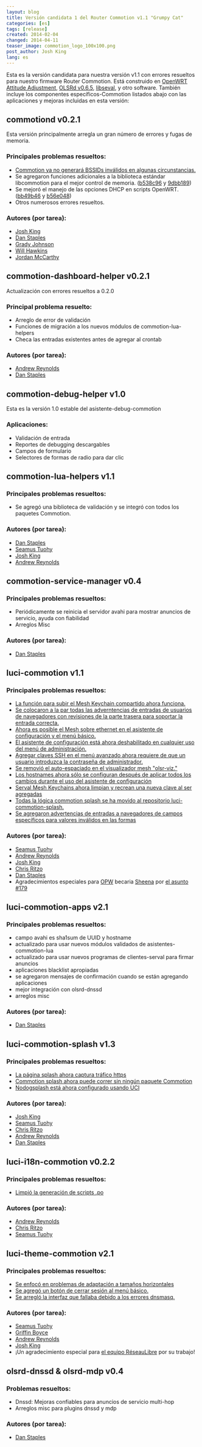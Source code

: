 ```yaml
---
layout: blog
title: Versión candidata 1 del Router Commotion v1.1 "Grumpy Cat" 
categories: [es]
tags: [release]
created: 2014-02-04
changed: 2014-04-11
teaser_image: commotion_logo_100x100.png
post_author: Josh King
lang: es
---
```

Esta es la versión candidata para nuestra versión v1.1 con errores resueltos para nuestro firmware Router Commotion. Está construido en <a href="https://openwrt.org/">OpenWRT Attitude Adjustment</a>, <a href="http://olsr.org/">OLSRd v0.6.5</a>, <a href="http://www.servalproject.org/">libseval</a>, y otro software. También incluye los componentes específicos-Commotion listados abajo con las aplicaciones y mejoras incluidas en esta versión:<!--more-->

## commotiond v0.2.1
Esta versión principalmente arregla un gran número de errores y fugas de memoria.

### Principales problemas resueltos:
<ul>
<li><a href="https://github.com/opentechinstitute/commotiond/issues/83">Commotion ya no generará BSSIDs inválidos en algunas circunstancias.</a></li>
<li>Se agregaron funciones adicionales a la biblioteca estándar libcommotion para el mejor control de memoria. (<a href="https://github.com/opentechinstitute/commotiond/commit/b538c96">b538c96</a> y <a href="https://github.com/opentechinstitute/commotiond/commit/9dbb189">9dbb189</a>)</li>
<li>Se mejoró el manejo de las opciones DHCP en scripts OpenWRT. (<a href="https://github.com/opentechinstitute/commotiond/commit/bb49b46">bb49b46</a> y <a href="https://github.com/opentechinstitute/commotiond/commit/b563048">b56e048</a>)</li>
<li>Otros numerosos errores resueltos.</li>
</ul>

### Autores (por tarea):
<ul>
<li><a href="https://github.com/jheretic">Josh King</a></li>
<li><a href="https://github.com/dismantl">Dan Staples</a></li>
<li><a href="https://github.com/gradyoti">Grady Johnson</a></li>
<li><a href="https://github.com/hawkinsnaf">Will Hawkins</a></li>
<li><a href="https://github.com/technosopher">Jordan McCarthy</a></li>
</ul>

## commotion-dashboard-helper v0.2.1
Actualización con errores resueltos a 0.2.0

### Principal problema resuelto:
<ul>
<li>Arreglo de error de validación</li>
<li>Funciones de migración a los nuevos módulos de commotion-lua-helpers</li>
<li>Checa las entradas existentes antes de agregar al crontab</li>
</ul>

### Autores (por tarea):
<ul>
<li><a href="https://github.com/areynold">Andrew Reynolds</a></li>
<li><a href="https://github.com/dismantl">Dan Staples</a></li>
</ul>

## commotion-debug-helper v1.0
Esta es la versión 1.0 estable del asistente-debug-commotion

### Aplicaciones:
<ul>
<li>Validación de entrada</li>
<li>Reportes de debugging descargables</li>
<li>Campos de formulario</li>
<li>Selectores de formas de radio para dar clic</li>
</ul>

## commotion-lua-helpers v1.1

### Principales problemas resueltos:
<ul>
<li>Se agregó una biblioteca de validación y se integró con todos los paquetes Commotion.</li>
</ul>

### Autores (por tarea):
<ul>
<li><a href="https://github.com/dismantl">Dan Staples</a></li>
<li><a href="https://github.com/elationfoundation">Seamus Tuohy</a></li>
<li><a href="https://github.com/jheretic">Josh King</a></li>
<li><a href="https://github.com/areynold">Andrew Reynolds</a></li>
</ul>

## commotion-service-manager v0.4

### Principales problemas resueltos:
<ul>
<li>
Periódicamente se reinicia el servidor avahi para mostrar anuncios de servicio, ayuda con fiabilidad</li>
<li>Arreglos Misc</li>
</ul>

### Autores (por tarea):
<ul>
<li><a href="https://github.com/dismantl">Dan Staples</a></li>
</ul>

## luci-commotion v1.1

### Principales problemas resueltos:
<ul>
<li><a href="https://github.com/opentechinstitute/luci-commotion/issues/148">La función para subir el Mesh Keychain compartido ahora funciona.</a></li>
<li><a href="https://github.com/opentechinstitute/luci-commotion/issues/144">Se colocaron a la par todas las adverntencias de entradas de usuarios de navegadores con revisiones de la parte trasera para soportar la entrada correcta.</a></li>
<li><a href="https://github.com/opentechinstitute/luci-commotion/issues/150">Ahora es posible el Mesh sobre ethernet en el asistente de configuración y el menú básico.</a></li>
<li><a href="https://github.com/opentechinstitute/luci-commotion/issues/143">El asistente de configuración está ahora deshabilitado en cualquier uso del menú de administración.</a></li>
<li><a href="https://github.com/opentechinstitute/luci-commotion/issues/170">Agregar claves SSH en el menú avanzado ahora requiere de que un usuario introduzca la contraseña de administrador.</a></li>
<li><a href="https://github.com/opentechinstitute/luci-commotion/issues/187">Se removió el auto-espaciado en el visualizador mesh "olsr-viz."</a></li>
<li><a href="https://github.com/opentechinstitute/luci-commotion/issues/180">Los hostnames ahora sólo se configuran después de aplicar todos los cambios durante el uso del asistente de configuración</a></li>
<li><a href="https://github.com/opentechinstitute/luci-commotion/issues/172">Serval Mesh Keychains ahora limpian y recrean una nueva clave al ser agregadas</a></li>
<li><a href="https://github.com/opentechinstitute/luci-commotion/pull/195">Todas la lógica commotion splash se ha movido al repositorio luci-commotion-splash.</a></li>
<li><a href="https://github.com/opentechinstitute/luci-commotion/issues/179">Se agregaron advertencias de entradas a navegadores de campos específicos para valores inválidos en las formas</a></li>
</ul>

### Autores (por tarea):
<ul>
<li><a href="https://github.com/elationfoundation">Seamus Tuohy</a></li>
<li><a href="https://github.com/areynold">Andrew Reynolds</a></li>
<li><a href="https://github.com/jheretic">Josh King</a></li>
<li><a href="https://github.com/critzo">Chris Ritzo</a></li>
<li><a href="https://github.com/dismantl">Dan Staples</a></li>
<li>Agradecimientos especiales para <a href="https://wiki.gnome.org/OutreachProgramForWomen">OPW</a> becaria <a href="https://github.com/sheenaj">Sheena</a> por <a href="https://github.com/opentechinstitute/luci-commotion/issues/179">el asunto #179</a></li>
</ul>

## luci-commotion-apps v2.1

### Principales problemas resueltos:
<ul>
<li>campo avahi es sha1sum de UUID y hostname</li>
<li>actualizado para usar nuevos módulos validados de asistentes-commotion-lua</li>
<li>actualizado para usar nuevos programas de clientes-serval para firmar anuncios</li>
<li>aplicaciones blacklist apropiadas</li>
<li>se agregaron mensajes de confirmación cuando se están agregando aplicaciones</li>
<li>mejor integración con olsrd-dnssd</li>
<li>arreglos misc</li>
</ul>

### Autores (por tarea):
<ul>
<li><a href="https://github.com/dismantl">Dan Staples</a></li>
</ul>

## luci-commotion-splash v1.3

### Principales problemas resueltos:
<ul>
<li><a href="https://github.com/opentechinstitute/commotion-docs/issues/1">La página splash ahora captura tráfico https</a></li>
<li><a href="https://github.com/opentechinstitute/luci-commotion-splash/pull/10">Commotion splash ahora puede correr sin ningún paquete Commotion</a></li>
<li><a href="https://github.com/opentechinstitute/luci-commotion-splash/pull/26">Nodogsplash está ahora configurado usando UCI</a></li>
</ul>

### Autores (por tarea):
<ul>
<li><a href="https://github.com/jheretic">Josh King</a></li>
<li><a href="https://github.com/elationfoundation">Seamus Tuohy</a></li>
<li><a href="https://github.com/critzo">Chris Ritzo</a></li>
<li><a href="https://github.com/areynold">Andrew Reynolds</a></li>
<li><a href="https://github.com/dismantl">Dan Staples</a></li>
</ul>

## luci-i18n-commotion v0.2.2

### Principales problemas resueltos:
<ul>
<li><a href="https://github.com/opentechinstitute/luci-i18n-commotion/pull/6">Limpió la generación de scripts .po </a></li>
</ul>

### Autores (por tarea):
<ul>
<li><a href="https://github.com/areynold">Andrew Reynolds</a></li>
<li><a href="https://github.com/critzo">Chris Ritzo</a></li>
<li><a href="https://github.com/elationfoundation">Seamus Tuohy</a></li>
</ul>

## luci-theme-commotion v2.1

### Principales problemas resueltos:
<ul>
<li><a href="https://github.com/opentechinstitute/luci-theme-commotion/pull/34">Se enfocó en problemas de adaptación a tamaños horizontales</a></li>
<li><a href="https://github.com/opentechinstitute/luci-theme-commotion/pull/18">Se agregó un botón de cerrar sesión al menú básico.</a></li>
<li><a href="https://github.com/opentechinstitute/luci-theme-commotion/issues/16">Se arregló la interfaz que fallaba debido a los errores dnsmasq.</a></li>
</ul>

### Autores (por tarea):
<ul>
<li><a href="https://github.com/elationfoundation">Seamus Tuohy</a></li>
<li><a href="https://github.com/glamrock">Griffin Boyce</a></li>
<li><a href="https://github.com/areynold">Andrew Reynolds</a></li>
<li><a href="https://github.com/jheretic">Josh King</a></li>
<li>¡Un agradecimiento especial para <a href="http://wiki.reseaulibre.ca/">el equipo RéseauLibre</a> por su trabajo!</li>
</ul>

## olsrd-dnssd & olsrd-mdp v0.4

### Problemas resueltos:
<ul>
<li>Dnssd: Mejoras confiables para anuncios de servicio multi-hop</li>
<li>Arreglos misc para plugins dnssd y mdp</li>
</ul>

### Autores (por tarea):
<ul>
<li><a href="https://github.com/dismantl">Dan Staples</a></li>
</ul>
